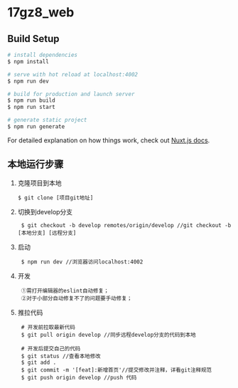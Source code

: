 # 17gz8_web

## Build Setup

```bash
# install dependencies
$ npm install

# serve with hot reload at localhost:4002
$ npm run dev

# build for production and launch server
$ npm run build
$ npm run start

# generate static project
$ npm run generate
```

For detailed explanation on how things work, check out [Nuxt.js docs](https://nuxtjs.org).


## 本地运行步骤

1. 克隆项目到本地

       $ git clone [项目git地址]
2. 切换到develop分支

        $ git checkout -b develop remotes/origin/develop //git checkout -b [本地分支] [远程分支]

3. 启动

        $ npm run dev //浏览器访问localhost:4002

4. 开发

        ①需打开编辑器的eslint自动修复；
        ②对于小部分自动修复不了的问题要手动修复；
5. 推拉代码

        # 开发前拉取最新代码
        $ git pull origin develop //同步远程develop分支的代码到本地

        # 开发后提交自己的代码
        $ git status //查看本地修改
        $ git add . 
        $ git commit -m '[feat]:新增首页'//提交修改并注释，详看git注释规范
        $ git push origin develop //push 代码
        